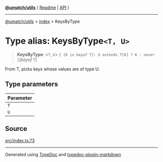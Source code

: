 [**@umatch/utils**](../../README.md) ( [Readme](../../README.md) \| [API](../../API.md) )

---

[@umatch/utils](../../API.md) > [index](../README.md) > KeysByType

# Type alias: KeysByType`<T, U>`

> **KeysByType**: \<`T`, `U`\> `{ [K in keyof T]: U extends T[K] ? K : never }`[*keyof* `T`]

From T, picks keys whose values are of type U.

## Type parameters

| Parameter |
| :-------- |
| `T`       |
| `U`       |

## Source

[src/index.ts:73](https://github.com/umatch-oficial/utils/blob/fe3e40a/src/index.ts#L73)

---

Generated using [TypeDoc](https://typedoc.org/) and [typedoc-plugin-markdown](https://www.npmjs.com/package/typedoc-plugin-markdown)
